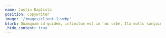 ```yaml
---
name: Justin Baptista
position: Copywriter
image: '/images/client-1.webp'
blurb: Quamquam id quidem, infinitum est in hac urbe, Ita multo sanguine profuso in laetitia et in victoria est mortuus. Atqui pugnantibus et contrariis studiis semper.
_hide_content: true
---
```

